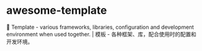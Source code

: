 # awesome-template
🍭 Template - various frameworks, libraries, configuration and development environment when used together. | 模板 - 各种框架、库，配合使用时的配置和开发环境。
